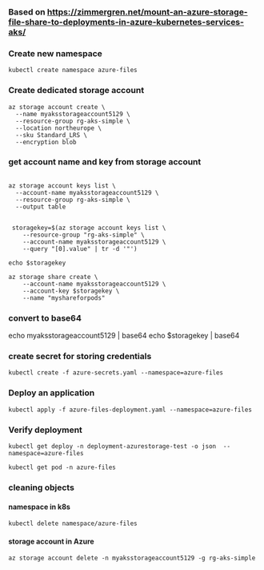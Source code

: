 
### Based on https://zimmergren.net/mount-an-azure-storage-file-share-to-deployments-in-azure-kubernetes-services-aks/

### Create new namespace
```console
kubectl create namespace azure-files
```
### Create dedicated storage account
```console
az storage account create \
  --name myaksstorageaccount5129 \
  --resource-group rg-aks-simple \
  --location northeurope \
  --sku Standard_LRS \
  --encryption blob
```

### get account name and key from storage account
```console

az storage account keys list \
  --account-name myaksstorageaccount5129 \
  --resource-group rg-aks-simple \
  --output table


 storagekey=$(az storage account keys list \
    --resource-group "rg-aks-simple" \
    --account-name myaksstorageaccount5129 \
    --query "[0].value" | tr -d '"')   

echo $storagekey

az storage share create \
    --account-name myaksstorageaccount5129 \
    --account-key $storagekey \
    --name "myshareforpods" 

```
### convert to base64
echo myaksstorageaccount5129 | base64
echo $storagekey | base64

###  create secret for storing credentials
```console
kubectl create -f azure-secrets.yaml --namespace=azure-files
```

### Deploy an application

```console
kubectl apply -f azure-files-deployment.yaml --namespace=azure-files
```
### Verify deployment

```console
kubectl get deploy -n deployment-azurestorage-test -o json  --namespace=azure-files
```

```console
kubectl get pod -n azure-files
```

### cleaning objects


#### namespace in k8s
```console
kubectl delete namespace/azure-files
```

#### storage account in Azure
```console
az storage account delete -n myaksstorageaccount5129 -g rg-aks-simple
```

